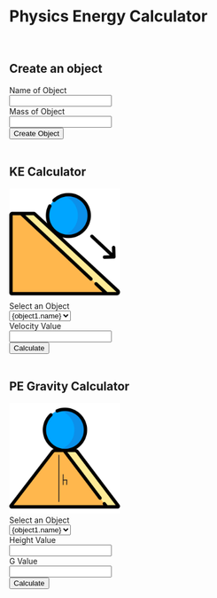 # Physics Energy Calculator

<br>

## Create an object

<form id="obj-create-form">
    <!-- Name of object -->
    <label for="name-input">Name of Object</label><br>
    <input type="text" id="name-input" name="Name"><br>
    <!-- Mass of object -->
    <label for="mass-input">Mass of Object</label><br>
    <input type="text" id="mass-input" name="Mass"><br>
    <button type="submit" id="obj-create-submit">Create Object</button>
</form>

<br>

## KE Calculator

<img src="images/phys-ke.png" height="200px">

<form id="KE-form">
    <!-- Dropdown to select object -->
    <label for="object-selector"> Select an Object </label><br>
    <select id="object-selector" name="object-selector">
        <option value="{object.ID}"> {object1.name} </option>
        <option value="{object.ID}"> {object2.name} </option>
    </select><br>
    <!-- Velocity of object -->
    <label for="v-input">Velocity Value</label><br>
    <input type="text" id="v-input" name="V"><br>
    <button type="submit" id="KE-submit">Calculate</button>
</form> 

<br>

## PE Gravity Calculator

<img src="images/phys-pe.png" height="200px">

<form id="PEG-form">
    <!-- Dropdown to select object -->
    <label for="object-selector"> Select an Object </label><br>
    <select id="object-selector" name="object-selector">
        <option value="{object.ID}"> {object1.name} </option>
        <option value="{object.ID}"> {object2.name} </option>
    </select><br>
    <!-- Height of object -->
    <label for="h-input"> Height Value</label><br>
    <input type="text" id="h-input" name="H"><br>
    <!-- Gravity value -->
    <label for="g-input"> G Value</label><br>
    <input type="text" id="g-input" name="G"><br>
    <button type="submit" id="PEG-submit">Calculate</button>
</form> 

